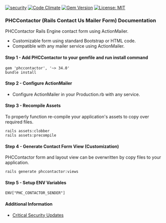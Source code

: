 [![security](https://hakiri.io/github/PHCNetworks/phc-contactor/master.svg)](https://hakiri.io/github/PHCNetworks/phc-contactor/master)
[![Code Climate](https://codeclimate.com/github/PHCNetworks/phc-contactor/badges/gpa.svg)](https://codeclimate.com/github/PHCNetworks/phc-contactor)
[![Gem Version](https://badge.fury.io/rb/phccontactor.svg)](https://badge.fury.io/rb/phccontactor)
[![License: MIT](https://img.shields.io/badge/License-MIT-blue.svg)](https://github.com/PHCNetworks/phc-contactor/blob/master/MIT-LICENSE)  

### PHCContactor (Rails Contact Us Mailer Form) Documentation
PHCContactor Rails Engine contact form using ActionMailer.

* Customizable form using standard Bootstrap or HTML code.  
* Compatible with any mailer service using ActionMailer.  

#### Step 1 - Add PHCContactor to your gemfile and run install command  

	gem 'phccontactor', '~> 34.0'
	bundle install

#### Step 2 - Configure ActionMailer

- Configure ActionMailer in your Production.rb with any service.  

#### Step 3 - Recompile Assets  
To properly function re-compile your application's assets to copy over required files.  

	rails assets:clobber
	rails assets:precompile

#### Step 4 - Generate Contact Form View (Customization)  
PHCContactor form and layout view can be overwritten by copy files to your application.  

	rails generate phccontactor:views

#### Step 5 - Setup ENV Variables  

	ENV["PHC_CONTACTOR_SENDER"]  

#### Additional Information

- [Critical Security Updates](https://github.com/PHCNetworks/phc-contactor/wiki/Critical-Security-Updates)
